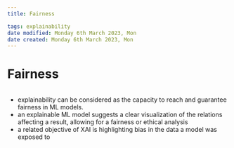 ```yaml
---
title: Fairness

tags: explainability 
date modified: Monday 6th March 2023, Mon
date created: Monday 6th March 2023, Mon
---
```


# Fairness
```toc
```

- explainability can be considered as the capacity to reach and guarantee fairness in ML models.
- an explainable ML model suggests a clear visualization of the relations affecting a result, allowing for a fairness or ethical analysis
- a related objective of XAI is highlighting bias in the data a model was exposed to

